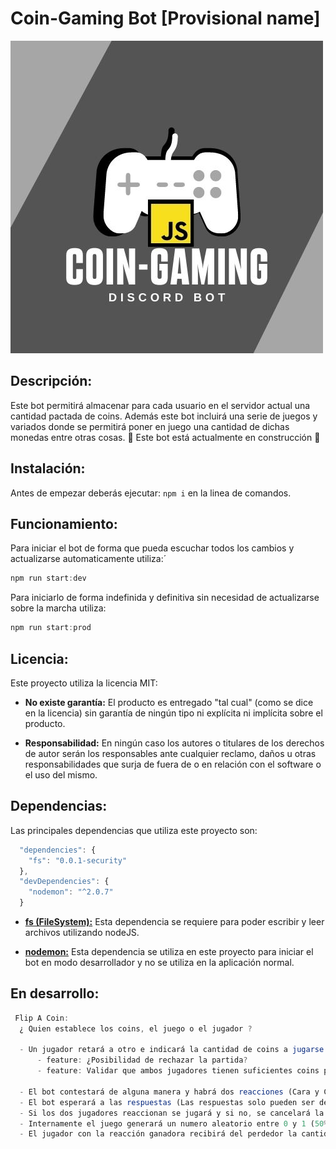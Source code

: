 # Coin-Gaming Bot [Provisional name]

![logotipo](./logos/Coin-Gaming.jpg)

## Descripción:

Este bot permitirá almacenar para cada usuario en el servidor actual una cantidad pactada de coins.
Además este bot incluirá una serie de juegos y variados donde se permitirá poner en juego una cantidad de dichas monedas entre otras cosas.
:wrench: Este bot está actualmente en construcción :hammer:

## Instalación:

Antes de empezar deberás ejecutar: ```npm i``` en la linea de comandos.

## Funcionamiento:

Para iniciar el bot de forma que pueda escuchar todos los cambios y actualizarse automaticamente utiliza:´

```javascript
npm run start:dev 
```

Para iniciarlo de forma indefinida y definitiva sin necesidad de actualizarse sobre la marcha utiliza: 

```javascript 
npm run start:prod
```

## Licencia:

Este proyecto utiliza la licencia MIT:

  *  **No existe garantía:** El producto es entregado "tal cual" (como se dice en la licencia) sin garantía de ningún tipo ni explícita ni implícita sobre el producto.

  *  **Responsabilidad:** En ningún caso los autores o titulares de los derechos de autor serán los responsables ante cualquier reclamo, daños u otras responsabilidades que surja de fuera de o en relación con el software o el uso del mismo.

## Dependencias:

Las principales dependencias que utiliza este proyecto son:

```javascript
  "dependencies": {
    "fs": "0.0.1-security"
  },
  "devDependencies": {
    "nodemon": "^2.0.7"
  }
```

  *  **[fs (FileSystem):](https://nodejs.org/api/fs.html)** Esta dependencia se requiere para poder escribir y leer archivos utilizando nodeJS.

  *  **[nodemon:](https://www.npmjs.com/package/nodemon)** Esta dependencia se utiliza en este proyecto para iniciar el bot en modo desarrollador y no se utiliza en la aplicación normal.

  ## En desarrollo:

  ```javascript
   Flip A Coin:
    ¿ Quien establece los coins, el juego o el jugador ?

    - Un jugador retará a otro e indicará la cantidad de coins a jugarse (o si no se juega con coins).
        - feature: ¿Posibilidad de rechazar la partida?
        - feature: Validar que ambos jugadores tienen suficientes coins para jugar.
    
    - El bot contestará de alguna manera y habrá dos reacciones (Cara y Cruz).
    - El bot esperará a las respuestas (Las respuestas solo pueden ser de los jugadores con el id que inician el juego).
    - Si los dos jugadores reaccionan se jugará y si no, se cancelará la partida y ningún jugador perdera coins
    - Internamente el juego generará un numero aleatorio entre 0 y 1 (50% de probabilidades).
    - El jugador con la reacción ganadora recibirá del perdedor la cantidad pactada de coins.
  ```
  